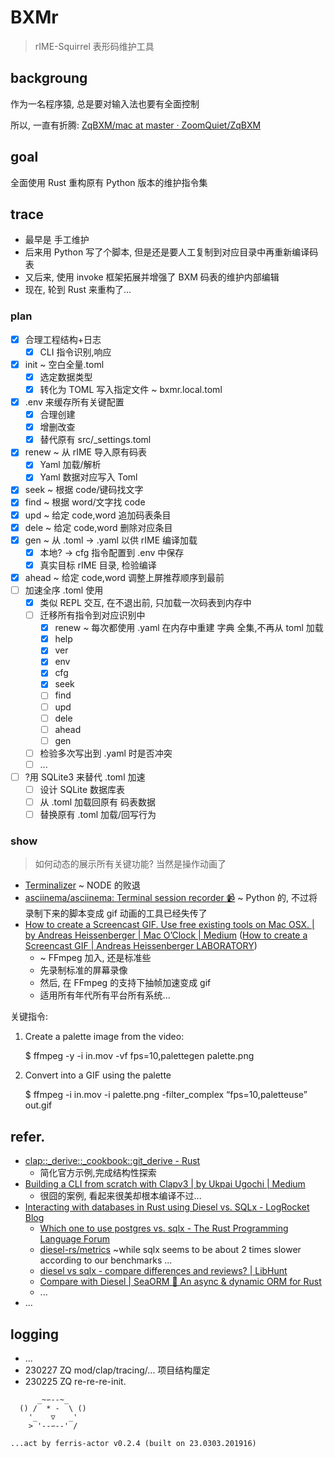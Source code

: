 # BXMr
> rIME-Squirrel 表形码维护工具

## backgroung
作为一名程序猿, 总是要对输入法也要有全面控制

所以, 一直有折腾:
[ZqBXM/mac at master · ZoomQuiet/ZqBXM](https://github.com/ZoomQuiet/ZqBXM/tree/master/mac)

## goal

全面使用 Rust 重构原有 Python 版本的维护指令集


## trace

- 最早是 手工维护
- 后来用 Python 写了个脚本, 但是还是要人工复制到对应目录中再重新编译码表
- 又后来, 使用 invoke 框架拓展并增强了 BXM 码表的维护内部编辑
- 现在, 轮到 Rust 来重构了...

### plan

- [x] 合理工程结构+日志
    - [x] CLI 指令识别,响应
- [x] init ~ 空白全量.toml
    - [x] 选定数据类型
    - [x] 转化为 TOML 写入指定文件 ~ bxmr.local.toml
- [x] .env 来缓存所有关键配置
    - [x] 合理创建
    - [x] 增删改查
    - [x] 替代原有 src/_settings.toml
- [x] renew ~ 从 rIME 导入原有码表
    - [x] Yaml 加载/解析
    - [x] Yaml 数据对应写入 Toml
- [x] seek ~ 根据 code/键码找文字
- [x] find ~ 根据 word/文字找 code
- [x] upd ~ 给定 code,word 追加码表条目
- [x] dele ~ 给定 code,word 删除对应条目
- [x] gen ~ 从 .toml -> .yaml 以供 rIME 编译加载
    - [x] 本地? -> cfg 指令配置到 .env 中保存
    - [x] 真实目标 rIME 目录, 检验编译
- [x] ahead ~ 给定 code,word 调整上屏推荐顺序到最前
- [ ] 加速全序 .toml 使用
    - [x] 类似 REPL 交互, 在不退出前, 只加载一次码表到内存中
    - [ ] 迁移所有指令到对应识别中
      - [x] renew ~ 每次都使用 .yaml 在内存中重建 字典 全集,不再从 toml 加载
      - [x] help
      - [x] ver
      - [x] env
      - [x] cfg
      - [x] seek
      - [ ] find
      - [ ] upd
      - [ ] dele
      - [ ] ahead
      - [ ] gen
    - [ ] 检验多次写出到 .yaml 时是否冲突
    - [ ] ...
- [ ] ?用 SQLite3 来替代 .toml 加速
    - [ ] 设计 SQLite 数据库表
    - [ ] 从 .toml 加载回原有 码表数据
    - [ ] 替换原有 .toml 加载/回写行为

### show
> 如何动态的展示所有关键功能? 当然是操作动画了

- [Terminalizer](https://www.terminalizer.com/view/4884aa0e7) ~ NODE 的败退
- [asciinema/asciinema: Terminal session recorder 📹](https://asciinema.org/a/335480?autoplay=1) ~ Python 的, 不过将录制下来的脚本变成 gif 动画的工具已经失传了
- [How to create a Screencast GIF. Use free existing tools on Mac OSX. | by Andreas Heissenberger | Mac O’Clock | Medium](https://medium.com/macoclock/how-to-create-a-screencast-gif-75ef6931f43c) ([How to create a Screencast GIF | Andreas Heissenberger LABORATORY](https://medium.com/p/75ef6931f43c/responses/show))
    - ~ FFmpeg 加入, 还是标准些
    - 先录制标准的屏幕录像
    - 然后, 在 FFmpeg 的支持下抽帧加速变成 gif
    - 适用所有年代所有平台所有系统...

关键指令:

1. Create a palette image from the video:

    $ ffmpeg -y -i in.mov -vf fps=10,palettegen palette.png

2. Convert into a GIF using the palette

    $ ffmpeg -i in.mov -i palette.png -filter_complex “fps=10,paletteuse” out.gif




## refer.

- [clap::_derive::_cookbook::git_derive - Rust](https://docs.rs/clap/latest/clap/_derive/_cookbook/git_derive/index.html)
    - 简化官方示例,完成结构性探索
- [Building a CLI from scratch with Clapv3 | by Ukpai Ugochi | Medium](https://medium.com/javascript-in-plain-english/coding-wont-exist-in-5-years-this-is-why-6da748ba676c)
    - 很囧的案例, 看起来很美却根本编译不过...
- [Interacting with databases in Rust using Diesel vs. SQLx - LogRocket Blog](https://blog.logrocket.com/interacting-databases-rust-diesel-vs-sqlx/)
    - [Which one to use postgres vs. sqlx - The Rust Programming Language Forum](https://users.rust-lang.org/t/which-one-to-use-postgres-vs-sqlx/63680)
    - [diesel-rs/metrics](https://github.com/diesel-rs/metrics/) ~while sqlx seems to be about 2 times slower according to our benchmarks ...
    - [diesel vs sqlx - compare differences and reviews? | LibHunt](https://diesel.rs/)
    - [Compare with Diesel | SeaORM 🐚 An async & dynamic ORM for Rust](https://www.sea-ql.org/SeaORM/docs/internal-design/diesel/)
    - ...
- ...

## logging

- ...
- 230227 ZQ mod/clap/tracing/... 项目结构厘定
- 230225 ZQ re-re-re-init.



```
      _~∽--~_
  () /  * -  \ ()
    '_   ▽   _'
    > '--∽--' /

...act by ferris-actor v0.2.4 (built on 23.0303.201916)
```




